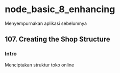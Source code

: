 # node_basic_8_enhancing

Menyempurnakan aplikasi sebelumnya

## 107. Creating the Shop Structure

### Intro

Menciptakan struktur toko online
